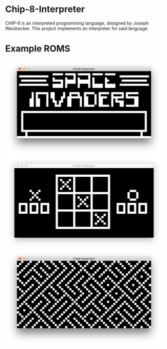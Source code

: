 # Chip-8-Interpreter
CHIP-8 is an interpreted programming language, designed by Joseph Weisbecker.
This project implements an interpreter for said language.

# Example ROMS 

![space_invaders](./example/space_invaders.png)
![tic_tac_toe](./example/tic_tac_toe.png)
![maze](./example/maze.png)
